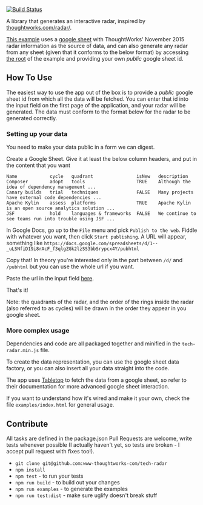 [![Build Status](https://snap-ci.com/www-thoughtworks-com/tech-radar/branch/master/build_image)](https://snap-ci.com/www-thoughtworks-com/tech-radar/branch/master)

A library that generates an interactive radar, inspired by [thoughtworks.com/radar/](http://thoughtworks.com/radar/).

[This example](https://thenano.github.io/tech-radar/?sheetId=1--_uLSNfiD19i8rAcF_f3qlgZGk2lzSS3bbSrypcx4Y) uses a [google sheet](https://docs.google.com/spreadsheets/d/1--_uLSNfiD19i8rAcF_f3qlgZGk2lzSS3bbSrypcx4Y/pubhtml) with ThoughtWorks' November 2015 radar information as the source of data, and can also generate any radar from any sheet (given that it conforms to the below format) by accessing [the root](https://thenano.github.io/tech-radar/) of the example and providing your own *public* google sheet id.

## How To Use

The easiest way to use the app out of the box is to provide a *public* google sheet id from which all the data will be fetched. You can enter that id into the input field on the first page of the application, and your radar will be generated. The data must conform to the format below for the radar to be generated correctly.

### Setting up your data

You need to make your data public in a form we can digest.

Create a Google Sheet. Give it at least the below column headers, and put in the content that you want

    Name 			cycle	quadrant				isNew	description
	Composer		adopt	tools					TRUE	Although the idea of dependency management ...
	Canary builds	trial	techniques				FALSE	Many projects have external code dependencies ...
	Apache Kylin	assess	platforms				TRUE	Apache Kylin is an open source analytics solution ...
	JSF				hold	languages & frameworks	FALSE	We continue to see teams run into trouble using JSF ...

In Google Docs, go up to the `File` menu and pick `Publish to the web`. Fiddle with whatever you want, then click `Start publishing`. A URL will appear, something like `https://docs.google.com/spreadsheets/d/1--_uLSNfiD19i8rAcF_f3qlgZGk2lzSS3bbSrypcx4Y/pubhtml`

Copy that! In theory you're interested only in the part between `/d/` and `/pubhtml` but you can use the whole url if you want.

Paste the url in the input field [here](https://thenano.github.io/tech-radar/).

That's it!

Note: the quadrants of the radar, and the order of the rings inside the radar (also referred to as cycles) will be drawn in the order they appear in you google sheet.

### More complex usage

Dependencies and code are all packaged together and minified in the `tech-radar.min.js` file.

To create the data representation, you can use the google sheet data factory, or you can also insert all your data straight into the code.

The app uses [Tabletop](https://github.com/jsoma/tabletop) to fetch the data from a google sheet, so refer to their documentation for more advanced google sheet interaction.

If you want to understand how it's wired and make it your own, check the file `examples/index.html` for general usage.

## Contribute

All tasks are defined in the package.json
Pull Requests are welcome, write tests whenever possible (I actually haven't yet, so tests are broken - I accept pull request with fixes too!).

- `git clone git@github.com:www-thoughtworks-com/tech-radar`
- `npm install`
- `npm test` - to run your tests
- `npm run build` - to build out your changes
- `npm run examples` - to generate the examples
- `npm run test:dist` - make sure uglify doesn't break stuff
